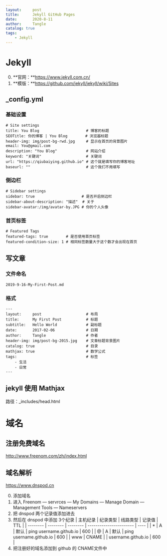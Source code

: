 ```yaml
---
layout:     post
title:      Jekyll GitHub Pages
date:       2020-8-11
author:     Tangle
catalog: true
tags:
    - Jekyll
---
```


# Jekyll

0. **官网：**https://www.jekyll.com.cn/
0. **模版：**https://github.com/jekyll/jekyll/wiki/Sites

## _config.yml

### 基础设置

```
# Site settings
title: You Blog                     # 博客的标题
SEOTitle: 你的博客 | You Blog        # 浏览器标题
header-img: img/post-bg-rwd.jpg     # 显示在首页的背景图片
email: You@gmail.com    
description: "You Blog"             # 网站介绍
keyword: "关键词"                    # 关键词
url: "https://qiubaiying.github.io" # 这个就是填写你的博客地址
baseurl: ""                         # 这个我们不用填写
```

### 侧边栏

```
# Sidebar settings
sidebar: true                     # 是否开启侧边栏
sidebar-about-description: "描述"  # 关于
sidebar-avatar:/img/avatar-by.JPG # 你的个人头像
```

### 首页标签

```
# Featured Tags
featured-tags: true        # 是否使用首页标签
featured-condition-size: 1 # 相同标签数量大于这个数才会出现在首页
```

## 写文章

### 文件命名

```
2019-9-16-My-First-Post.md
```

### 格式

```
---
layout:     post                    # 布局
title:      My First Post           # 标题
subtitle:   Hello World             # 副标题
date:       2017-02-06              # 日期
author:     Tangle                  # 作者
header-img: img/post-bg-2015.jpg    # 文章标题背景图片
catalog: true                       # 目录
mathjax: true                       # 数学公式
tags:                               # 标签
    - 生活
    - 日常
---
```

## jekyll 使用 Mathjax

路径：_includes/head.html

# 域名

## 注册免费域名

http://www.freenom.com/zh/index.html

## 域名解析

https://www.dnspod.cn

0. 添加域名
0. 进入 Freenom — servrces — My Domains — Manage Domain — Management Tools — Nameservers
0. 把 dnspod 两个记录值添加进去
0. 然后在 dnspod 中添加 3个纪录
    | 主机纪录 | 纪录类型 | 线路类型 | 记录值                  | TTL  |
    | -------- | -------- | -------- | ----------------------- | ---- |
    | *        | A        | 默认     | ping username.github.io | 600  |
    | @        | A        | 默认     | ping username.github.io | 600  |
    | www      | CNAME    |          | username.github.io      | 600  |
0. 把注册好的域名添加到 github 的 CNAME文件中
